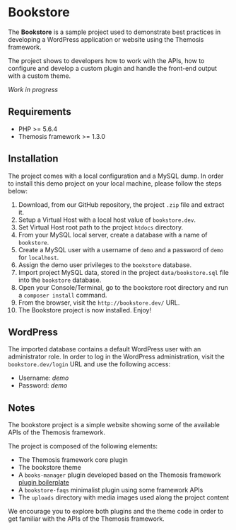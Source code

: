 Bookstore
=========

The **Bookstore** is a sample project used to demonstrate best practices in developing a WordPress application or website using the Themosis framework.

The project shows to developers how to work with the APIs, how to configure and develop a custom plugin and handle the front-end output with a custom theme.

_Work in progress_

Requirements
------------

- PHP >= 5.6.4
- Themosis framework >= 1.3.0

Installation
------------

The project comes with a local configuration and a MySQL dump. In order to install this demo project on your local machine, please follow the steps below:

1. Download, from our GitHub repository, the project `.zip` file and extract it.
2. Setup a Virtual Host with a local host value of `bookstore.dev`.
3. Set Virtual Host root path to the project `htdocs` directory.
4. From your MySQL local server, create a database with a name of `bookstore`.
5. Create a MySQL user with a username of `demo` and a password of `demo` for `localhost`.
6. Assign the demo user privileges to the `bookstore` database.
7. Import project MySQL data, stored in the project `data/bookstore.sql` file into the `bookstore` database.
8. Open your Console/Terminal, go to the bookstore root directory and run a `composer install` command.
9. From the browser, visit the `http://bookstore.dev/` URL.
10. The Bookstore project is now installed. Enjoy!

WordPress
---------

The imported database contains a default WordPress user with an administrator role.
In order to log in the WordPress administration, visit the `bookstore.dev/login` URL and use the following access:

- Username: _demo_
- Password: _demo_

Notes
-----

The bookstore project is a simple website showing some of the available APIs of the Themosis framework.

The project is composed of the following elements:

- The Themosis framework core plugin
- The bookstore theme
- A `books-manager` plugin developed based on the Themosis framework [plugin boilerplate](https://github.com/themosis/plugin)
- A `bookstore-faqs` minimalist plugin using some framework APIs
- The `uploads` directory with media images used along the project content

We encourage you to explore both plugins and the theme code in order to get familiar with the APIs of the Themosis framework.